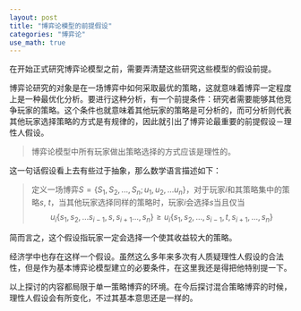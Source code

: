 ```yaml
---
layout: post
title: "博弈论模型的前提假设"
categories: "博弈论"
use_math: true
---
```

在开始正式研究博弈论模型之前，需要弄清楚这些研究这些模型的假设前提。

博弈论研究的对象是在一场博弈中如何采取最优的策略，这就意味着博弈一定程度上是一种最优化分析。要进行这种分析，有一个前提条件：研究者需要能够其他竞争玩家的策略。这个条件也就意味着其他玩家的策略是可分析的，而可分析则代表其他玩家选择策略的方式是有规律的，因此就引出了博弈论最重要的前提假设－理性人假设。

> 博弈论模型中所有玩家做出策略选择的方式应该是理性的。

这一句话假设看上去有些过于抽象，那么数学语言描述如下：

> 定义一场博弈$S=\{S_1,S_2,...,S_n;u_1,u_2,...u_n\}$，对于玩家$i$和其策略集中的策略$s$, $t$，当其他玩家选择同样的策略时，玩家$i$会选择$s$当且仅当
> $$
> 	\begin{equation}
> 		u_i\{s_1,s_2,...s_{i-1},s,s_{i+1}...,s_n\} \geqslant u_i\{s_1,s_2,...,s_{i-1},t,s_{i+1},...,s_n\}
> 	\end{equation}
> $$

简而言之，这个假设指玩家一定会选择一个使其收益较大的策略。

经济学中也存在这样一个假设。虽然这么多年来多次有人质疑理性人假设的合法性，但是作为基本博弈论模型建立的必要条件，在这里我还是得把他特别提一下。

以上探讨的内容都局限于单一策略博弈的环境。在今后探讨混合策略博弈的时候，理性人假设会有所变化，不过其基本意思还是一样的。
